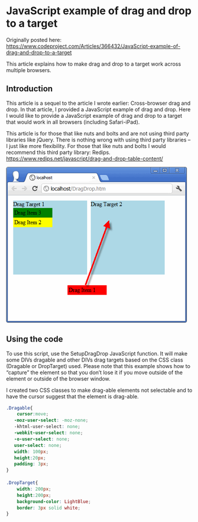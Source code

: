 # JavaScript example of drag and drop to a target

Originally posted here:
https://www.codeproject.com/Articles/366432/JavaScript-example-of-drag-and-drop-to-a-target

This article explains how to make drag and drop to a target work across multiple browsers.

## Introduction

This article is a sequel to the article I wrote earlier: Cross-browser drag and drop. In that article, I provided a JavaScript example of drag and drop. Here I would like to provide a JavaScript example of drag and drop to a target that would work in all browsers (including Safari-iPad).

This article is for those that like nuts and bolts and are not using third party libraries like jQuery. There is nothing wrong with using third party libraries – I just like more flexibility. For those that like nuts and bolts I would recommend this third party library: Redips. https://www.redips.net/javascript/drag-and-drop-table-content/

![](img/dragdrop.gif)

## Using the code
To use this script, use the SetupDragDrop JavaScript function. It will make some DIVs dragable and other DIVs drag targets based on the CSS class (Dragable or DropTarget) used. Please note that this example shows how to “capture” the element so that you don’t lose it if you move outside of the element or outside of the browser window. 

I created two CSS classes to make drag-able elements not selectable and to have the cursor suggest that the element is drag-able.

```css
.Dragable{
    cursor:move;
   -moz-user-select: -moz-none;   
   -khtml-user-select: none;   
   -webkit-user-select: none;   
   -o-user-select: none;   
   user-select: none;
   width: 100px; 
   height:20px; 
   padding: 3px;
}

.DropTarget{
    width: 200px; 
    height:200px; 
    background-color: LightBlue;
    border: 3px solid white;
}
```
